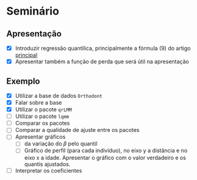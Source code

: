 # Seminário

## Apresentação

- [x] Introduzir regressão quantílica, principalmente a fórmula (9) do artigo [principal](artigo/rp-2015-2.pdf)
- [x] Apresentar também a função de perda que será útil na apresentação

## Exemplo

- [x] Utilizar a base de dados `Orthodont`
- [x] Falar sobre a base
- [x] Utilizar o pacote `qrLMM`
- [ ] Utilizar o pacote `lqmm`
- [ ] Comparar os pacotes
- [ ] Comparar a qualidade de ajuste entre os pacotes
- [ ] Apresentar gráficos
  - [ ] da variação do $\beta$ pelo quantil
  - [ ] Gráfico de perfil (para cada indivíduo), no eixo y a distância e no eixo x a idade. Apresentar o gráfico com o valor verdadeiro e os quantis ajustados.
- [ ] Interpretar os coeficientes
